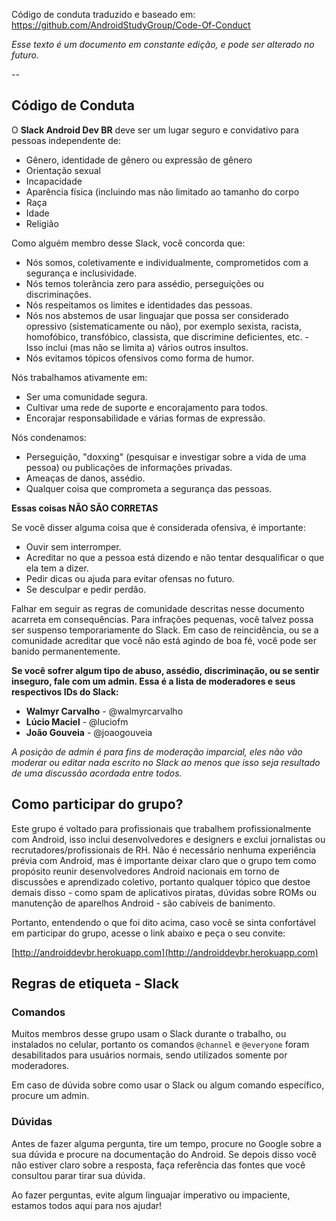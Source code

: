 
Código de conduta traduzido e baseado em: https://github.com/AndroidStudyGroup/Code-Of-Conduct

*Esse texto é um documento em constante edição, e pode ser alterado no futuro.*

--

## Código de Conduta

O **Slack Android Dev BR** deve ser um lugar seguro e convidativo para pessoas independente de:
- Gênero, identidade de gênero ou expressão de gênero
- Orientação sexual
- Incapacidade
- Aparência física (incluindo mas não limitado ao tamanho do corpo
- Raça
- Idade
- Religião

Como alguém membro desse Slack, você concorda que:

* Nós somos, coletivamente e individualmente, comprometidos com a segurança e inclusividade.
* Nós temos tolerância zero para assédio, perseguições ou discriminações.
* Nós respeitamos os limites e identidades das pessoas.
* Nós nos abstemos de usar linguajar que possa ser considerado opressivo (sistematicamente ou não), por exemplo sexista, racista, homofóbico, transfóbico, classista, que discrimine deficientes, etc. - Isso inclui (mas não se limita a) vários outros insultos.
* Nós evitamos tópicos ofensivos como forma de humor.

Nós trabalhamos ativamente em:

* Ser uma comunidade segura.
* Cultivar uma rede de suporte e encorajamento para todos.
* Encorajar responsabilidade e várias formas de expressão.

Nós condenamos:

* Perseguição, "doxxing" (pesquisar e investigar sobre a vida de uma pessoa) ou publicações de informações privadas.
* Ameaças de danos, assédio.
* Qualquer coisa que comprometa a segurança das pessoas.

**Essas coisas NÃO SÃO CORRETAS**

Se você disser alguma coisa que é considerada ofensiva, é importante:

* Ouvir sem interromper.
* Acreditar no que a pessoa está dizendo e não tentar desqualificar o que ela tem a dizer.
* Pedir dicas ou ajuda para evitar ofensas no futuro.
* Se desculpar e pedir perdão.

Falhar em seguir as regras de comunidade descritas nesse documento acarreta em consequências. Para infrações pequenas, você talvez possa ser suspenso temporariamente do Slack. Em caso de reincidência, ou se a comunidade acreditar que você não está agindo de boa fé, você pode ser banido permanentemente.

**Se você sofrer algum tipo de abuso, assédio, discriminação, ou se sentir inseguro, fale com um admin. Essa é a lista de moderadores e seus respectivos IDs do Slack:**

* **Walmyr Carvalho** - @walmyrcarvalho
* **Lúcio Maciel** - @luciofm
* **João Gouveia** - @joaogouveia

*A posição de admin é para fins de moderação imparcial, eles não vão moderar ou editar nada escrito no Slack ao menos que isso seja resultado de uma discussão acordada entre todos.*

## Como participar do grupo?

Este grupo é voltado para profissionais que trabalhem profissionalmente com Android, isso inclui desenvolvedores e designers e exclui jornalistas ou recrutadores/profissionais de RH. Não é necessário nenhuma experiência prévia com Android, mas é importante deixar claro que o grupo tem como propósito reunir desenvolvedores Android nacionais em torno de discussões e aprendizado coletivo, portanto qualquer tópico que destoe demais disso - como spam de aplicativos piratas, dúvidas sobre ROMs ou manutenção de aparelhos Android - são cabíveis de banimento. 

Portanto, entendendo o que foi dito acima, caso você se sinta confortável em participar do grupo, acesse o link abaixo e peça o seu convite:

[http://androiddevbr.herokuapp.com](http://androiddevbr.herokuapp.com)

## Regras de etiqueta - Slack

### Comandos

Muitos membros desse grupo usam o Slack durante o trabalho, ou instalados no celular, portanto os comandos `@channel` e `@everyone` foram desabilitados para usuários normais, sendo utilizados somente por moderadores.

Em caso de dúvida sobre como usar o Slack ou algum comando específico, procure um admin.

### Dúvidas

Antes de fazer alguma pergunta, tire um tempo, procure no Google sobre a sua dúvida e procure na documentação do Android. Se depois disso você não estiver claro sobre a resposta, faça referência das fontes que você consultou parar tirar sua dúvida.

Ao fazer perguntas, evite algum linguajar imperativo ou impaciente, estamos todos aqui para nos ajudar!